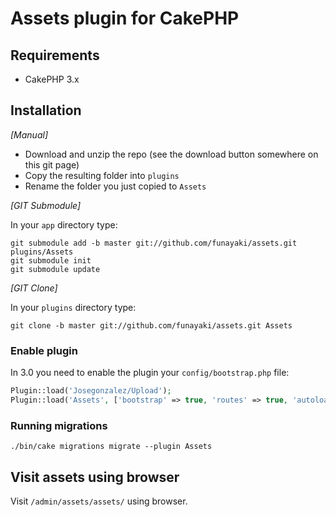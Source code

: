 # Assets plugin for CakePHP

## Requirements

- CakePHP 3.x

## Installation

_[Manual]_

* Download and unzip the repo (see the download button somewhere on this git page)
* Copy the resulting folder into `plugins`
* Rename the folder you just copied to `Assets`

_[GIT Submodule]_

In your `app` directory type:

```shell
git submodule add -b master git://github.com/funayaki/assets.git plugins/Assets
git submodule init
git submodule update
```

_[GIT Clone]_

In your `plugins` directory type:

```shell
git clone -b master git://github.com/funayaki/assets.git Assets
```

### Enable plugin

In 3.0 you need to enable the plugin your `config/bootstrap.php` file:

```php
Plugin::load('Josegonzalez/Upload');
Plugin::load('Assets', ['bootstrap' => true, 'routes' => true, 'autoload' => true]);
```

### Running migrations

```shell
./bin/cake migrations migrate --plugin Assets
```

## Visit assets using browser

Visit `/admin/assets/assets/` using browser.
